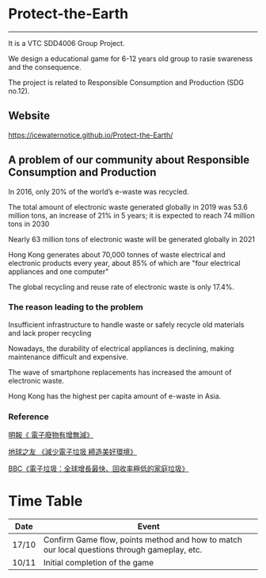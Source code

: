 # Protect-the-Earth
***
It is a VTC SDD4006 Group Project. 

We design a educational game for 6-12 years old group to rasie swareness and the consequence.

The project is related to Responsible Consumption and Production (SDG no.12).
## Website

https://icewaternotice.github.io/Protect-the-Earth/

## A problem of our community about Responsible Consumption and Production

In 2016, only 20% of the world’s e-waste was recycled.

The total amount of electronic waste generated globally in 2019 was 53.6 million tons, an increase of 21% in 5 years; it is expected to reach 74 million tons in 2030

Nearly 63 million tons of electronic waste will be generated globally in 2021

Hong Kong generates about 70,000 tonnes of waste electrical and electronic products every year, about 85% of which are "four electrical appliances and one computer"

The global recycling and reuse rate of electronic waste is only 17.4%.

### The reason leading to the problem 

Insufficient infrastructure to handle waste or safely recycle old materials and lack proper recycling

Nowadays, the durability of electrical appliances is declining, making maintenance difficult and expensive.

The wave of smartphone replacements has increased the amount of electronic waste.

Hong Kong has the highest per capita amount of e-waste in Asia.

### Reference

[明報《 電子廢物有增無減》](https://reurl.cc/y6Lyxa )

[地球之友 《減少電子垃圾 締造美好環境》](https://reurl.cc/9Rvzdn)

[BBC《電子垃圾：全球增長最快、回收率極低的家庭垃圾》](https://reurl.cc/jvW77D )

# Time Table

|Date|Event|
|---|---|
|17/10|Confirm Game flow, points method and how to match our local questions through gameplay, etc.|
|10/11|Initial completion of the game|
